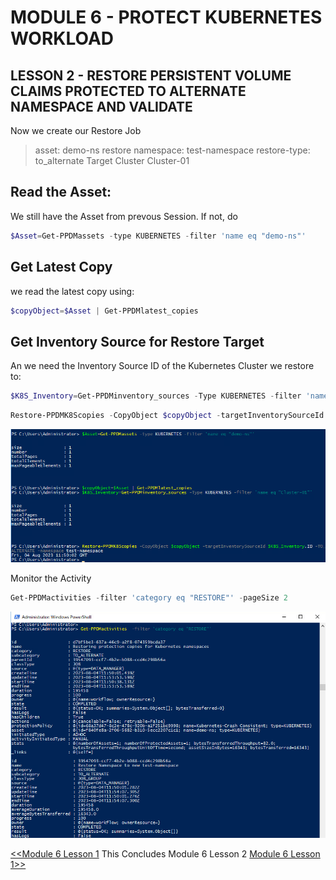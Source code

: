 # MODULE 6 - PROTECT KUBERNETES WORKLOAD

## LESSON 2 - RESTORE PERSISTENT VOLUME CLAIMS PROTECTED TO ALTERNATE NAMESPACE AND VALIDATE

Now we create our Restore Job
> asset: demo-ns
> restore namespace: test-namespace
> restore-type: to_alternate
> Target Cluster Cluster-01

## Read the Asset:

We still have the Asset from prevous Session. If not, do

```Powershell
$Asset=Get-PPDMassets -type KUBERNETES -filter 'name eq "demo-ns"'
```

## Get Latest Copy

we read the latest copy using:

```Powershell
$copyObject=$Asset | Get-PPDMlatest_copies
```

## Get Inventory Source for Restore Target

An we need the Inventory Source ID of the Kubernetes Cluster we restore to:

```Powershell
$K8S_Inventory=Get-PPDMinventory_sources -Type KUBERNETES -filter 'name eq "Cluster-01"'
```

```Powershell
Restore-PPDMK8Scopies -CopyObject $copyObject -targetInventorySourceId $K8S_Inventory.ID -TO_ALTERNATE -namespace test-namespace
```

![Alt text](image-8.png)

Monitor the Activity

```Powershell
Get-PPDMactivities -filter 'category eq "RESTORE"' -pageSize 2
```

![Alt text](image-9.png)


[<<Module 6 Lesson 1](./Module_6_1.md) This Concludes Module 6 Lesson 2 [Module 6 Lesson 1>>](./Module_6_1.md)